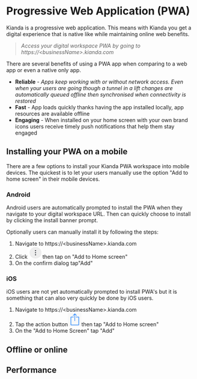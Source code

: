 # Progressive Web Application (PWA)

Kianda is a progressive web application. This means with Kianda you get a digital experience that is  native like while maintaining online web benefits.  

> *Access your digital workspace PWA by going to https://&lt;businessName&gt;.kianda.com*

There are several benefits of using a PWA app when comparing to a web app or even a native only app.

- **Reliable** - *Apps keep working with or without network access. Even when your users are going though a tunnel in a lift changes are automatically queued offline then synchronised when connectivity is restored*
- **Fast** - App loads quickly thanks having the app installed locally, app resources are available offline
- **Engaging** - When installed on your home screen with your own brand icons users receive timely push notifications that help them stay engaged

## Installing your PWA on a mobile

There are a few options to install your Kianda PWA workspace into mobile devices. The quickest is to let your users manually use the option "Add to home screen" in their mobile devices.

### Android 

Android users are automatically prompted to install the PWA when they navigate to your digital workspace URL. Then can quickly choose to install by clicking the install banner prompt.

Optionally users can manually install it by following the steps:

1. Navigate to https://&lt;businessName&gt;.kianda.com
2. Click![1567866702202](images/android-nav.png)then tap on "Add to Home screen"
3. On the confirm dialog tap"Add"

### iOS

iOS users are not yet automatically prompted to install PWA's but it is something that can also very quickly be done by iOS users.

1. Navigate to https://&lt;businessName&gt;.kianda.com
2. Tap the action button![1567867653481](images/ios-action.png)then tap "Add to Home screen"
3. On the "Add to Home Screen" tap "Add"

## Offline or online

## Performance


